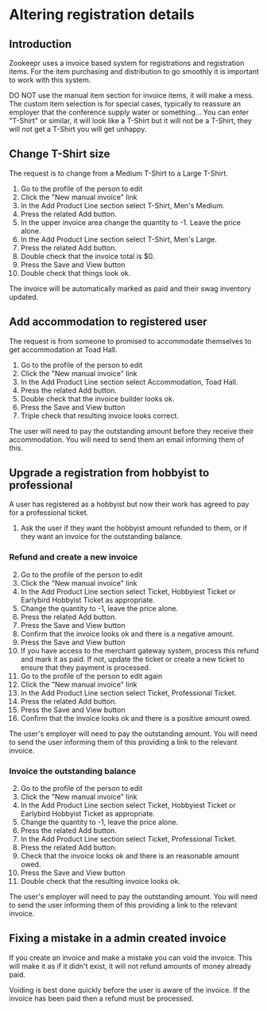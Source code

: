 Altering registration details
=============================

Introduction
------------

Zookeepr uses a invoice based system for registrations and registration items. For the item purchasing and distribution to go smoothly it is important to work with this system.

DO NOT use the manual item section for invoice items, it will make a mess. The custom item selection is for special cases, typically to reassure an employer that the conference supply water or something... You can enter "T-Shirt" or similar, it will look like a T-Shirt but it will not be a T-Shirt, they will not get a T-Shirt you will get unhappy.

Change T-Shirt size
-------------------
The request is to change from a Medium T-Shirt to a Large T-Shirt.

1. Go to the profile of the person to edit
2. Click the "New manual invoice" link
3. In the Add Product Line section select T-Shirt, Men's Medium.
4. Press the related Add button.
5. In the upper invoice area change the quantity to -1. Leave the price alone.
6. In the Add Product Line section select T-Shirt, Men's Large.
7. Press the related Add button.
8. Double check that the invoice total is $0.
9. Press the Save and View button
10. Double check that things look ok.

The invoice will be automatically marked as paid and their swag inventory updated.

Add accommodation to registered user
------------------------------------
The request is from someone to promised to accommodate themselves to get accommodation at Toad Hall.

1. Go to the profile of the person to edit
2. Click the "New manual invoice" link
3. In the Add Product Line section select Accommodation, Toad Hall.
4. Press the related Add button.
5. Double check that the invoice builder looks ok.
6. Press the Save and View button
7. Triple check that resulting invoice looks correct.

The user will need to pay the outstanding amount before they receive their accommodation. You will need to send them an email informing them of this.

Upgrade a registration from hobbyist to professional
-----------------------------------------------------
A user has registered as a hobbyist but now their work has agreed to pay for a professional ticket.

1. Ask the user if they want the hobbyist amount refunded to them, or if they want an invoice for the outstanding balance.

### Refund and create a new invoice

2. Go to the profile of the person to edit
3. Click the "New manual invoice" link
4. In the Add Product Line section select Ticket, Hobbyiest Ticket or Earlybird Hobbyist Ticket as appropriate.
5. Change the quantity to -1, leave the price alone.
6. Press the related Add button.
7. Press the Save and View button
8. Confirm that the invoice looks ok and there is a negative amount.
9. Press the Save and View button
10. If you have access to the merchant gateway system, process this refund and mark it as paid. If not, update the ticket or create a new ticket to ensure that they payment is processed.
11. Go to the profile of the person to edit again
12. Click the "New manual invoice" link
13. In the Add Product Line section select Ticket, Professional Ticket.
14. Press the related Add button.
15. Press the Save and View button
16. Confirm that the invoice looks ok and there is a positive amount owed.

The user's employer will need to pay the outstanding amount. You will need to send the user informing them of this providing a link to the relevant invoice.

### Invoice the outstanding balance

2. Go to the profile of the person to edit
3. Click the "New manual invoice" link
4. In the Add Product Line section select Ticket, Hobbyiest Ticket or Earlybird Hobbyist Ticket as appropriate.
5. Change the quantity to -1, leave the price alone.
6. Press the related Add button.
4. In the Add Product Line section select Ticket, Professional Ticket.
6. Press the related Add button.
7. Check that the invoice looks ok and there is an reasonable amount owed.
9. Press the Save and View button
10. Double check that the resulting invoice looks ok.

The user's employer will need to pay the outstanding amount. You will need to send the user informing them of this providing a link to the relevant invoice.


Fixing a mistake in a admin created invoice
-------------------------------------------

If you create an invoice and make a mistake you can void the invoice. This will make it as if it didn't exist, it will not refund amounts of money already paid.

Voiding is best done quickly before the user is aware of the invoice. If the invoice has been paid then a refund must be processed.
